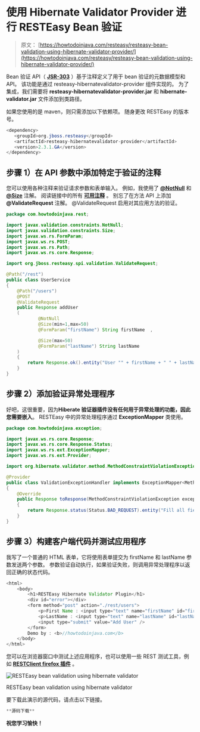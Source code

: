 # 使用 Hibernate Validator Provider 进行 RESTEasy Bean 验证

> 原文： [https://howtodoinjava.com/resteasy/resteasy-bean-validation-using-hibernate-validator-provider/](https://howtodoinjava.com/resteasy/resteasy-bean-validation-using-hibernate-validator-provider/)

Bean 验证 API（ [**JSR-303**](https://jcp.org/en/jsr/detail?id=303 "jsr-303") ）基于注释定义了用于 bean 验证的元数据模型和 API。 该功能是通过 resteasy-hibernatevalidator-provider 组件实现的。 为了集成，我们需要将 **resteasy-hibernatevalidator-provider.jar** 和 **hibernate-validator.jar** 文件添加到类路径。

如果您使用的是 maven，则只需添加以下依赖项。 随身更改 RESTEasy 的版本号。

```java
<dependency>
   <groupId>org.jboss.resteasy</groupId>
   <artifactId>resteasy-hibernatevalidator-provider</artifactId>
   <version>2.3.1.GA</version>
</dependency>

```

## **步骤 1）在 API 参数**中添加特定于验证的注释

您可以使用各种注释来验证请求参数和表单输入。 例如，我使用了 [**@NotNull**](https://docs.oracle.com/javaee/6/api/javax/validation/constraints/NotNull.html "NotNull annotation") 和 [**@Size**](https://docs.oracle.com/javaee/6/api/javax/validation/constraints/Size.html "Size annotation") 注解。 阅读链接中的所有 **[可用注释](https://docs.oracle.com/javaee/6/api/javax/validation/constraints/package-summary.html "all validation annotations")** 。 别忘了在方法 API 上添加 **@ValidateRequest** 注解。 @ValidateRequest 启用对其应用方法的验证。

```java
package com.howtodoinjava.rest;

import javax.validation.constraints.NotNull;
import javax.validation.constraints.Size;
import javax.ws.rs.FormParam;
import javax.ws.rs.POST;
import javax.ws.rs.Path;
import javax.ws.rs.core.Response;

import org.jboss.resteasy.spi.validation.ValidateRequest;

@Path("/rest")
public class UserService 
{
	@Path("/users")
	@POST
	@ValidateRequest
	public Response addUser
	(
			@NotNull
			@Size(min=1,max=50) 
			@FormParam("firstName") String firstName  , 

			@Size(max=50)
			@FormParam("lastName") String lastName
	)
	{
		return Response.ok().entity("User "" + firstName + " " + lastName + "" added through JAX-RS JavaScript API").build();
	}
}

```

## **步骤 2）添加验证异常处理程序**

好吧，这很重要，因为**Hiberate 验证器插件没有任何用于异常处理的功能，因此您需要嵌入**。 RESTEasy 中的异常处理程序通过 **ExceptionMapper** 类使用。

```java
package com.howtodoinjava.exception;

import javax.ws.rs.core.Response;
import javax.ws.rs.core.Response.Status;
import javax.ws.rs.ext.ExceptionMapper;
import javax.ws.rs.ext.Provider;

import org.hibernate.validator.method.MethodConstraintViolationException;

@Provider
public class ValidationExceptionHandler implements ExceptionMapper<MethodConstraintViolationException> 
{
	@Override
	public Response toResponse(MethodConstraintViolationException exception) 
	{
		return Response.status(Status.BAD_REQUEST).entity("Fill all fields").build();
	}
}

```

## **步骤 3）构建客户端代码并测试应用程序**

我写了一个普通的 HTML 表单，它将使用表单提交为 firstName 和 lastName 参数发送两个参数。 参数验证自动执行，如果验证失败，则调用异常处理程序以返回正确的状态代码。

```java
<html>
	<body>
		<h1>RESTEasy Hibernate Validator Plugin</h1>
		<div id="error"></div>
		<form method="post" action="./rest/users">
			<p>First Name : <input type="text" name="firstName" id="firstName"/></p>
			<p>LastName : <input type="text" name="lastName" id="lastName"/></p>
			<input type="submit" value="Add User" />
		</form>
		Demo by : <b>//howtodoinjava.com</b>
	</body>
</html>

```

您可以在浏览器窗口中测试上述应用程序，也可以使用一些 REST 测试工具，例如 [**RESTClient firefox 插件**](https://addons.mozilla.org/en-US/firefox/addon/restclient/ "restclient") 。

![RESTEasy bean validation using hibernate validator](img/0a901447565327ba35f000fcead941bb.png)

RESTEasy bean validation using hibernate validator



要下载此演示的源代码，请点击以下链接。

```java
**源码下载**
```

**祝您学习愉快！**